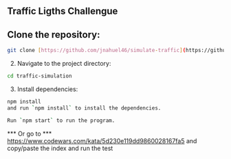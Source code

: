 ## Traffic Ligths Challengue

## Clone the repository:

```bash
git clone [https://github.com/jnahuel46/simulate-traffic](https://github.com/jnahuel46/traffic-isk-challengue)](https://github.com/jnahuel46/traffic-isk-challengue)
```

2. Navigate to the project directory:

```bash
cd traffic-simulation
```

3. Install dependencies:

```bash
npm install
and run `npm install` to install the dependencies.

Run `npm start` to run the program.
```

*** Or go to *** https://www.codewars.com/kata/5d230e119dd9860028167fa5 and copy/paste the index and run the test

